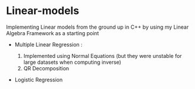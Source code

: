 # Linear-models

Implementing Linear models from the ground up in C++ by using my Linear Algebra Framework as a starting point

-  Multiple Linear Regression :
      1. Implemented using Normal Equations (but they were unstable for large datasets when computing inverse)
      2. QR Decomposition
 
-  Logistic Regression
